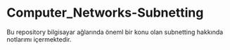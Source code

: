 # Computer_Networks-Subnetting
Bu repository bilgisayar ağlarında öneml bir konu olan subnetting hakkında notlarımı içermektedir.
